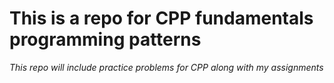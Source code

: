 # This is a repo for CPP fundamentals programming patterns
*This repo will include practice problems for CPP along with my assignments*
